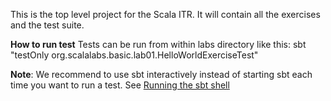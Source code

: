 This is the top level project for the Scala ITR. It will contain all the exercises and the test suite.

**How to run test**
Tests can be run from within labs directory like this:
    sbt "testOnly org.scalalabs.basic.lab01.HelloWorldExerciseTest"

**Note**: We recommend to use sbt interactively instead of starting sbt each time you want to run a test. See [Running the sbt shell](https://www.scala-sbt.org/1.x/docs/Running.html)